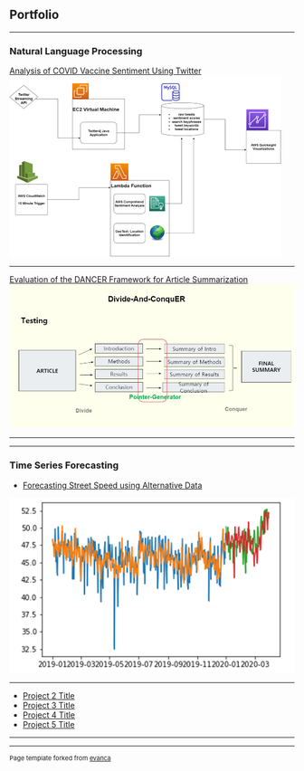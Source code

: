 ## Portfolio

---

### Natural Language Processing

[Analysis of COVID Vaccine Sentiment Using Twitter](/vaccine-project)
<img src="images/AWS-Architecture-portfolio.png?raw=true"/>

---
[Evaluation of the DANCER Framework for Article Summarization](/summary-project)
<img src="images/dancer_testing.JPG?raw=true"/>

---

---

### Time Series Forecasting

- [Forecasting Street Speed using Alternative Data](/traffic-project)
<img src="images/street_speed.png?raw=true"/>

--- 


- [Project 2 Title](http://example.com/)
- [Project 3 Title](http://example.com/)
- [Project 4 Title](http://example.com/)
- [Project 5 Title](http://example.com/)

---




---
<p style="font-size:11px">Page template forked from <a href="https://github.com/evanca/quick-portfolio">evanca</a></p>
<!-- Remove above link if you don't want to attibute -->
